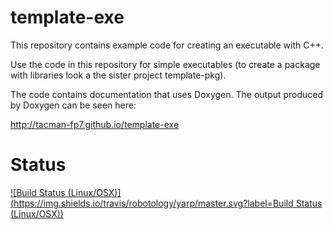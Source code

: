 template-exe
===========

This repository contains example code for creating an executable with C++.

Use the code in this repository for simple executables (to create a package with libraries look a the sister project template-pkg).

The code contains documentation that uses Doxygen. The output produced by Doxygen can be seen here:

http://tacman-fp7.github.io/template-exe

Status
======

[![Build Status (Linux/OSX)](https://img.shields.io/travis/robotology/yarp/master.svg?label=Build Status (Linux/OSX))](https://travis-ci.org/tacman-fp7/template-exe)

